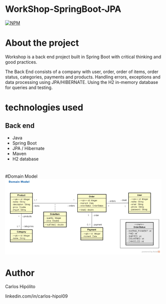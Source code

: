 

# WorkShop-SpringBoot-JPA

[![NPM](https://img.shields.io/npm/l/react)](https://github.com/Carloshipol/workshop-springboot-jpa/blob/main/LICENSE) 

# About the project

Workshop is a back end project built in Spring Boot with critical thinking and good practices.

The Back End consists of a company with user, order, order of items,  order status, categories, payments and products. Handling errors, exceptions and data processing using JPA/HIBERNATE. Using the H2 in-memory database for queries and testing.

# technologies used
## Back end
- Java
- Spring Boot
- JPA / Hibernate
- Maven
- H2 database
#

#Domain Model
![Domain Model](https://github.com/Carloshipol/assets/blob/main/domain%20model.png)



# Author


Carlos Hipólito

linkedin.com/in/carlos-hipol09

